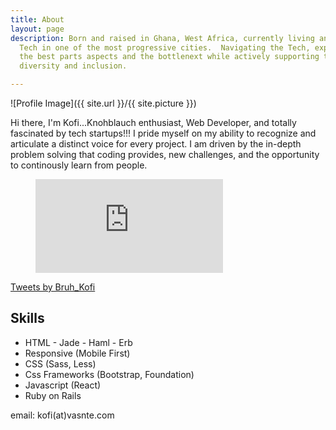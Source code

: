 ```yaml
---
title: About
layout: page
description: Born and raised in Ghana, West Africa, currently living and working in
  Tech in one of the most progressive cities.  Navigating the Tech, experiencing firsthand
  the best parts aspects and the bottlenext while actively supporting the cause of
  diversity and inclusion.

---
```

![Profile Image]({{ site.url }}/{{ site.picture }})

Hi there, I'm Kofi...Knohblauch enthusiast, Web Developer, and totally fascinated by tech startups!!! I pride myself on my ability to recognize and articulate a distinct voice for every project. I am driven by the in-depth problem solving that coding provides, new challenges, and the opportunity to continously learn from people.
<div class="breaker"></div>
<figure><embed src="https://wakatime.com/share/@636e8fe8-297b-4975-9caf-48806455b682/f788dff2-20c4-4446-b4d0-c4a2168406ea.svg"></embed></figure>

<!--
![HelloFresh](https://www.hellofresh.de/images/hellofresh-logo.svg?v=3){: height="90px" width="90px"}
Currently working as a Frontend Engineer at [HelloFresh](https://hellofresh.com){:target="_blank"}, helping demystify healthy eating. **Join the Revolution!** Use code **NLAJX7** for a **20€ discount** on your first box.
<div class="breaker"></div> -->

<a class="twitter-timeline" data-height="500" href="https://twitter.com/Bruh_Kofi?ref_src=twsrc%5Etfw">Tweets by Bruh_Kofi</a> <script async src="https://platform.twitter.com/widgets.js" charset="utf-8"></script>

<h2>Skills</h2>

<ul class="skill-list">
<li>HTML - Jade - Haml - Erb</li>
<li>Responsive (Mobile First)</li>
<li>CSS (Sass, Less)</li>
<li>Css Frameworks (Bootstrap, Foundation)</li>
<li>Javascript (React)</li>
<li>Ruby on Rails</li>
</ul>

email: kofi(at)vasnte.com